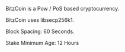 
BitzCoin is a Pow / PoS based cryptocurrency.

BitzCoin uses libsecp256k1.

Block Spacing: 60 Seconds.

Stake Minimum Age: 12 Hours





